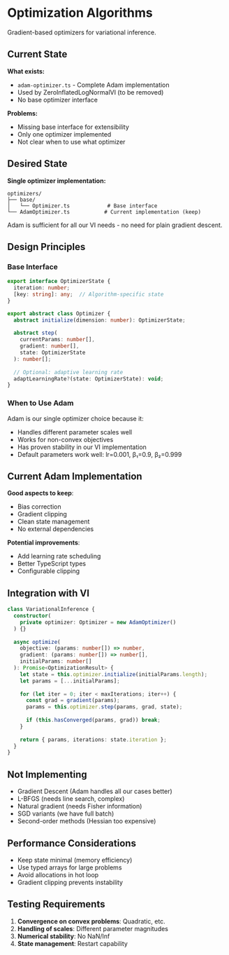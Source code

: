 # Optimization Algorithms

Gradient-based optimizers for variational inference.

## Current State

**What exists:**
- `adam-optimizer.ts` - Complete Adam implementation
- Used by ZeroInflatedLogNormalVI (to be removed)
- No base optimizer interface

**Problems:**
- Missing base interface for extensibility
- Only one optimizer implemented
- Not clear when to use what optimizer

## Desired State

**Single optimizer implementation:**
```
optimizers/
├── base/
│   └── Optimizer.ts            # Base interface
└── AdamOptimizer.ts           # Current implementation (keep)
```

Adam is sufficient for all our VI needs - no need for plain gradient descent.

## Design Principles

### Base Interface

```typescript
export interface OptimizerState {
  iteration: number;
  [key: string]: any;  // Algorithm-specific state
}

export abstract class Optimizer {
  abstract initialize(dimension: number): OptimizerState;
  
  abstract step(
    currentParams: number[],
    gradient: number[],
    state: OptimizerState
  ): number[];
  
  // Optional: adaptive learning rate
  adaptLearningRate?(state: OptimizerState): void;
}
```

### When to Use Adam

Adam is our single optimizer choice because it:
- Handles different parameter scales well
- Works for non-convex objectives
- Has proven stability in our VI implementation
- Default parameters work well: lr=0.001, β₁=0.9, β₂=0.999

## Current Adam Implementation

**Good aspects to keep**:
- Bias correction
- Gradient clipping
- Clean state management
- No external dependencies

**Potential improvements**:
- Add learning rate scheduling
- Better TypeScript types
- Configurable clipping

## Integration with VI

```typescript
class VariationalInference {
  constructor(
    private optimizer: Optimizer = new AdamOptimizer()
  ) {}
  
  async optimize(
    objective: (params: number[]) => number,
    gradient: (params: number[]) => number[],
    initialParams: number[]
  ): Promise<OptimizationResult> {
    let state = this.optimizer.initialize(initialParams.length);
    let params = [...initialParams];
    
    for (let iter = 0; iter < maxIterations; iter++) {
      const grad = gradient(params);
      params = this.optimizer.step(params, grad, state);
      
      if (this.hasConverged(params, grad)) break;
    }
    
    return { params, iterations: state.iteration };
  }
}
```

## Not Implementing

- Gradient Descent (Adam handles all our cases better)
- L-BFGS (needs line search, complex)
- Natural gradient (needs Fisher information)
- SGD variants (we have full batch)
- Second-order methods (Hessian too expensive)

## Performance Considerations

- Keep state minimal (memory efficiency)
- Use typed arrays for large problems
- Avoid allocations in hot loop
- Gradient clipping prevents instability

## Testing Requirements

1. **Convergence on convex problems**: Quadratic, etc.
2. **Handling of scales**: Different parameter magnitudes
3. **Numerical stability**: No NaN/Inf
4. **State management**: Restart capability